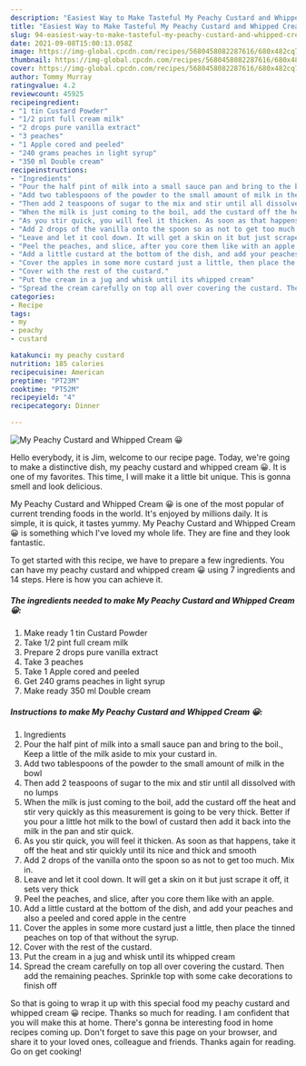 ```yaml
---
description: "Easiest Way to Make Tasteful My Peachy Custard and Whipped Cream 😀"
title: "Easiest Way to Make Tasteful My Peachy Custard and Whipped Cream 😀"
slug: 94-easiest-way-to-make-tasteful-my-peachy-custard-and-whipped-cream
date: 2021-09-08T15:00:13.058Z
image: https://img-global.cpcdn.com/recipes/5680458082287616/680x482cq70/my-peachy-custard-and-whipped-cream-😀-recipe-main-photo.jpg
thumbnail: https://img-global.cpcdn.com/recipes/5680458082287616/680x482cq70/my-peachy-custard-and-whipped-cream-😀-recipe-main-photo.jpg
cover: https://img-global.cpcdn.com/recipes/5680458082287616/680x482cq70/my-peachy-custard-and-whipped-cream-😀-recipe-main-photo.jpg
author: Tommy Murray
ratingvalue: 4.2
reviewcount: 45925
recipeingredient:
- "1 tin Custard Powder"
- "1/2 pint full cream milk"
- "2 drops pure vanilla extract"
- "3 peaches"
- "1 Apple cored and peeled"
- "240 grams peaches in light syrup"
- "350 ml Double cream"
recipeinstructions:
- "Ingredients"
- "Pour the half pint of milk into a small sauce pan and bring to the boil., Keep a little of the milk aside to mix your custard in."
- "Add two tablespoons of the powder to the small amount of milk in the bowl"
- "Then add 2 teaspoons of sugar to the mix and stir until all dissolved with no lumps"
- "When the milk is just coming to the boil, add the custard off the heat and stir very quickly as this measurement is going to be very thick. Better if you pour a little hot milk to the bowl of custard then add it back into the milk in the pan and stir quick."
- "As you stir quick, you will feel it thicken. As soon as that happens, take it off the heat and stir quickly until its nice and thick and smooth"
- "Add 2 drops of the vanilla onto the spoon so as not to get too much. Mix in."
- "Leave and let it cool down. It will get a skin on it but just scrape it off, it sets very thick"
- "Peel the peaches, and slice, after you core them like with an apple."
- "Add a little custard at the bottom of the dish, and add your peaches and also a peeled and cored apple in the centre"
- "Cover the apples in some more custard just a little, then place the tinned peaches on top of that without the syrup."
- "Cover with the rest of the custard."
- "Put the cream in a jug and whisk until its whipped cream"
- "Spread the cream carefully on top all over covering the custard. Then add the remaining peaches. Sprinkle top with some  cake decorations to finish off"
categories:
- Recipe
tags:
- my
- peachy
- custard

katakunci: my peachy custard 
nutrition: 185 calories
recipecuisine: American
preptime: "PT23M"
cooktime: "PT52M"
recipeyield: "4"
recipecategory: Dinner

---
```



![My Peachy Custard and Whipped Cream 😀](https://img-global.cpcdn.com/recipes/5680458082287616/680x482cq70/my-peachy-custard-and-whipped-cream-😀-recipe-main-photo.jpg)

Hello everybody, it is Jim, welcome to our recipe page. Today, we're going to make a distinctive dish, my peachy custard and whipped cream 😀. It is one of my favorites. This time, I will make it a little bit unique. This is gonna smell and look delicious.

My Peachy Custard and Whipped Cream 😀 is one of the most popular of current trending foods in the world. It's enjoyed by millions daily. It is simple, it is quick, it tastes yummy. My Peachy Custard and Whipped Cream 😀 is something which I've loved my whole life. They are fine and they look fantastic.




To get started with this recipe, we have to prepare a few ingredients. You can have my peachy custard and whipped cream 😀 using 7 ingredients and 14 steps. Here is how you can achieve it.

<!--inarticleads1-->

##### The ingredients needed to make My Peachy Custard and Whipped Cream 😀:

1. Make ready 1 tin Custard Powder
1. Take 1/2 pint full cream milk
1. Prepare 2 drops pure vanilla extract
1. Take 3 peaches
1. Take 1 Apple cored and peeled
1. Get 240 grams peaches in light syrup
1. Make ready 350 ml Double cream




<!--inarticleads2-->

##### Instructions to make My Peachy Custard and Whipped Cream 😀:

1. Ingredients
1. Pour the half pint of milk into a small sauce pan and bring to the boil., Keep a little of the milk aside to mix your custard in.
1. Add two tablespoons of the powder to the small amount of milk in the bowl
1. Then add 2 teaspoons of sugar to the mix and stir until all dissolved with no lumps
1. When the milk is just coming to the boil, add the custard off the heat and stir very quickly as this measurement is going to be very thick. Better if you pour a little hot milk to the bowl of custard then add it back into the milk in the pan and stir quick.
1. As you stir quick, you will feel it thicken. As soon as that happens, take it off the heat and stir quickly until its nice and thick and smooth
1. Add 2 drops of the vanilla onto the spoon so as not to get too much. Mix in.
1. Leave and let it cool down. It will get a skin on it but just scrape it off, it sets very thick
1. Peel the peaches, and slice, after you core them like with an apple.
1. Add a little custard at the bottom of the dish, and add your peaches and also a peeled and cored apple in the centre
1. Cover the apples in some more custard just a little, then place the tinned peaches on top of that without the syrup.
1. Cover with the rest of the custard.
1. Put the cream in a jug and whisk until its whipped cream
1. Spread the cream carefully on top all over covering the custard. Then add the remaining peaches. Sprinkle top with some  cake decorations to finish off




So that is going to wrap it up with this special food my peachy custard and whipped cream 😀 recipe. Thanks so much for reading. I am confident that you will make this at home. There's gonna be interesting food in home recipes coming up. Don't forget to save this page on your browser, and share it to your loved ones, colleague and friends. Thanks again for reading. Go on get cooking!
